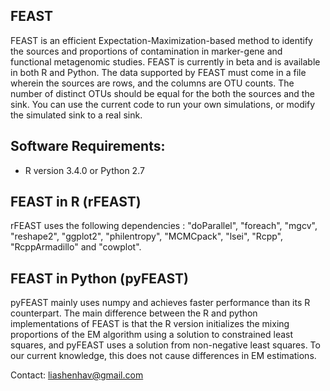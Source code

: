 FEAST
-----------------------

FEAST is an efficient Expectation-Maximization-based method to identify the sources and proportions of contamination in marker-gene and functional metagenomic studies. FEAST is currently in beta and is available in both R and Python. The data supported by FEAST must come in a file wherein the sources are rows, and the columns are OTU counts. The number of distinct OTUs should be equal for the both the sources and the sink. You can use the current code to run your own simulations, or modify the simulated sink to a real sink. 


Software Requirements:
-----------------------

- R version 3.4.0 or Python 2.7


FEAST in R (rFEAST)
-----------------------

rFEAST uses the following dependencies : "doParallel", "foreach", "mgcv", "reshape2", "ggplot2", "philentropy", "MCMCpack", "lsei", "Rcpp", "RcppArmadillo" and "cowplot".  



FEAST in Python (pyFEAST)
-----------------------

pyFEAST mainly uses numpy and achieves faster performance than its R counterpart. The main difference between the R and python implementations of FEAST is that the R version initializes the mixing proportions of the EM algorithm using a solution to constrained least squares, and pyFEAST uses a solution from non-negative least squares. To our current knowledge, this does not cause differences in EM estimations.



Contact: liashenhav@gmail.com